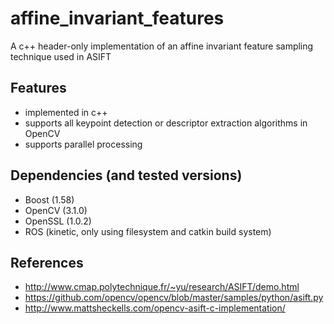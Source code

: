 # affine_invariant_features
A c++ header-only implementation of an affine invariant feature sampling technique used in ASIFT

## Features
* implemented in c++
* supports all keypoint detection or descriptor extraction algorithms in OpenCV
* supports parallel processing

## Dependencies (and tested versions)
* Boost (1.58)
* OpenCV (3.1.0)
* OpenSSL (1.0.2)
* ROS (kinetic, only using filesystem and catkin build system)

## References
* http://www.cmap.polytechnique.fr/~yu/research/ASIFT/demo.html
* https://github.com/opencv/opencv/blob/master/samples/python/asift.py
* http://www.mattsheckells.com/opencv-asift-c-implementation/
